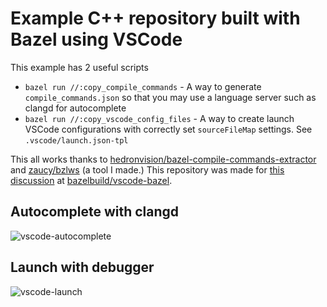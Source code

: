 # Example C++ repository built with Bazel using VSCode

This example has 2 useful scripts

* `bazel run //:copy_compile_commands` - A way to generate `compile_commands.json` so that you may use a language server such as clangd for autocomplete
* `bazel run //:copy_vscode_config_files` - A way to create launch VSCode configurations with correctly set `sourceFileMap` settings. See `.vscode/launch.json-tpl`

This all works thanks to [hedronvision/bazel-compile-commands-extractor](https://github.com/hedronvision/bazel-compile-commands-extractor) and [zaucy/bzlws](https://github.com/zaucy/bzlws) (a tool I made.) This repository was made for [this discussion](https://github.com/bazelbuild/vscode-bazel/issues/179) at [bazelbuild/vscode-bazel](https://github.com/bazelbuild/vscode-bazel).

## Autocomplete with clangd

![vscode-autocomplete](https://user-images.githubusercontent.com/1284289/126412267-d1452de1-10ec-4a01-938a-0ea986ae007e.gif)

## Launch with debugger

![vscode-launch](https://user-images.githubusercontent.com/1284289/126412279-bbb9ee59-6603-439a-b25a-519ecd584d0b.gif)
